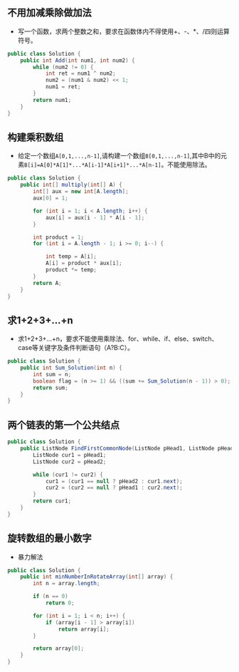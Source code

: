 ## 不用加减乘除做加法

* 写一个函数，求两个整数之和，要求在函数体内不得使用+、-、*、/四则运算符号。

```java
public class Solution {
    public int Add(int num1, int num2) {
        while (num2 != 0) {
            int ret = num1 ^ num2;
            num2 = (num1 & num2) << 1;
            num1 = ret;
        }
        return num1;
    }
}
```

## 构建乘积数组

* 给定一个数组`A[0,1,...,n-1]`,请构建一个数组`B[0,1,...,n-1]`,其中B中的元素`B[i]=A[0]*A[1]*...*A[i-1]*A[i+1]*...*A[n-1]`。不能使用除法。

```java
public class Solution {
    public int[] multiply(int[] A) {
        int[] aux = new int[A.length];
        aux[0] = 1;

        for (int i = 1; i < A.length; i++) {
            aux[i] = aux[i - 1] * A[i - 1];
        }

        int product = 1;
        for (int i = A.length - 1; i >= 0; i--) {

            int temp = A[i];
            A[i] = product * aux[i];
            product *= temp;
        }
        return A;
    }
}
```

## 求1+2+3+...+n

* 求1+2+3+...+n，要求不能使用乘除法、for、while、if、else、switch、case等关键字及条件判断语句（A?B:C）。

```java
public class Solution {
    public int Sum_Solution(int n) {
        int sum = n;
        boolean flag = (n >= 1) && ((sum += Sum_Solution(n - 1)) > 0);
        return sum;
    }
}
```

## 两个链表的第一个公共结点

```java
public class Solution {
    public ListNode FindFirstCommonNode(ListNode pHead1, ListNode pHead2) {
        ListNode cur1 = pHead1;
        ListNode cur2 = pHead2;

        while (cur1 != cur2) {
            cur1 = (cur1 == null ? pHead2 : cur1.next);
            cur2 = (cur2 == null ? pHead1 : cur2.next);
        }
        return cur1;
    }
}
```

## 旋转数组的最小数字

* 暴力解法

```java
public class Solution {
    public int minNumberInRotateArray(int[] array) {
        int n = array.length;

        if (n == 0)
            return 0;

        for (int i = 1; i < n; i++) {
            if (array[i - 1] > array[i])
                return array[i];
        }

        return array[0];
    }
}
```

